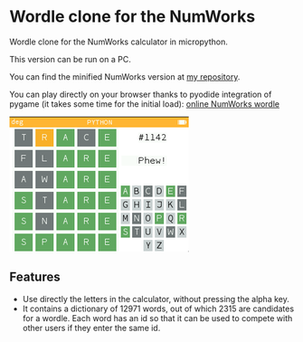 # Wordle clone for the NumWorks
Wordle clone for the NumWorks calculator in micropython.

This version can be run on a PC.

You can find the minified NumWorks version at [my repository](https://my.numworks.com/python/fizban/wordle).


You can play directly on your browser thanks to pyodide integration of pygame (it takes some time for the initial load):
[online NumWorks wordle](https://fizban99.github.io/numworks_wordle/app)


![Screenshot](img/numworks_wordle.png)


## Features
- Use directly the letters in the calculator, without pressing the alpha key. 
- It contains a dictionary of 12971 words, out of which 2315 are candidates for a wordle. Each word has an id so that it can be used to compete with other users if they enter the same id.